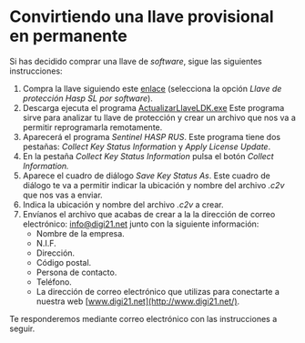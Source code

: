 # Convirtiendo una llave provisional en permanente

Si has decidido comprar una llave de _software_, sigue las siguientes instrucciones:

1. Compra la llave siguiendo este [enlace](https://www.digi21.net/Tienda/Compra) \(selecciona la opción _Llave de protección Hasp SL por software_\).
2. Descarga ejecuta el programa [ActualizarLlaveLDK.exe](http://digi21.blob.core.windows.net/download/ActualizarLlaveLDK.exe) Este programa sirve para analizar tu llave de protección y crear un archivo que nos va a permitir reprogramarla remotamente.
3. Aparecerá el programa _Sentinel HASP RUS_. Este programa tiene dos pestañas: _Collect Key Status Information_ y _Apply License Update_.
4. En la pestaña _Collect Key Status Information_ pulsa el botón _Collect Information._
5. Aparece el cuadro de diálogo _Save Key Status As_. Este cuadro de diálogo te va a permitir indicar la ubicación y nombre del archivo _.c2v_ que nos vas a enviar.
6. Indica la ubicación y nombre del archivo _.c2v_ a crear.
7. Envíanos el archivo que acabas de crear a la la dirección de correo electrónico: [info@digi21.net](mailto:info@digi21.net) junto con la siguiente información:
   * Nombre de la empresa.
   * N.I.F.
   * Dirección.
   * Código postal.
   * Persona de contacto.
   * Teléfono.
   * La dirección de correo electrónico que utilizas para conectarte a nuestra web [www.digi21.net](http://www.digi21.net/).

Te responderemos mediante correo electrónico con las instrucciones a seguir.

